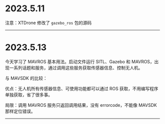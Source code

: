 # 2023.5.11

注意：XTDrone 修改了 `gazebo_ros` 包的源码

---

# 2023.5.13

今天学习了 MAVROS 基本用法。启动文件运行 SITL、Gazebo 和 MAVROS，出现一系列话题和服务，通过调用这些服务获取传感器信息、控制无人机。

与 MAVSDK 的比较：

优点：无人机所有传感器信息、可使用功能都可以通过 ROS 获取，不用编写程序单独获取，省了很多事。

局限：调用 MAVROS 服务只返回调用结果，没有 errorcode，不能像 MAVSDK 那样定位错误。

---
